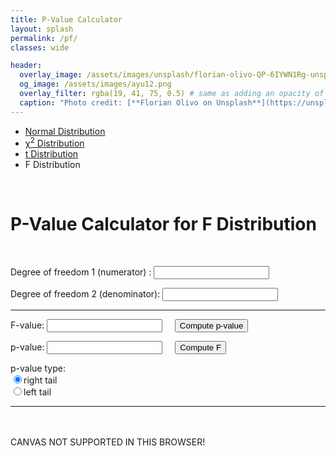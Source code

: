 ```yaml
---
title: P-Value Calculator
layout: splash
permalink: /pf/
classes: wide

header:
  overlay_image: /assets/images/unsplash/florian-olivo-QP-6IYWN1Rg-unsplash.jpg
  og_image: /assets/images/ayu12.png
  overlay_filter: rgba(19, 41, 75, 0.5) # same as adding an opacity of 0.5 to a black background
  caption: "Photo credit: [**Florian Olivo on Unsplash**](https://unsplash.com/photos/QP-6IYWN1Rg)"
---
```


<!-- ![image-left](https://i.imgur.com/Urqzfrx.png){: .align-left} -->

<!-- <figure style="width: 200px; margin: 0; margin-right: 20px;" class="align-left">
  <img src="https://i.imgur.com/Urqzfrx.png" alt="">
  <figcaption style="color: grey;">Developed @ Illinois</figcaption>
</figure> -->

<script src="{{ site.baseurl }}/assets/js/pvalue/canvas.js"></script>
<script src="{{ site.baseurl }}/assets/js/pvalue/statFunctions.js"></script>
<script src="{{ site.baseurl }}/assets/js/pvalue/pf.js"></script>

<link rel="stylesheet" href="{{ site.baseurl }}/assets/css/pvalue.css">
<!-- <link rel="stylesheet" href="{{ site.baseurl }}/assets/js/pvalue/grid1column.css"> -->

<style>
input[type=number]::-webkit-outer-spin-button,
input[type=number]::-webkit-inner-spin-button {
    -webkit-appearance: none;
    margin: 0;
}

input[type=number] {
    -moz-appearance:textfield;
}
</style>

<div id="wrapper">
<div class="grid-container">
<!-- <script src="navigation_menu.js" type="text/JavaScript"></script> -->

<div class="main">
<ul class="menu">
  <li><a href="{{ site.baseurl }}/pnorm/">Normal Distribution</a></li>
  <li><a href="{{ site.baseurl }}/pchisq/"><span class="greek">&chi;</span><sup>2</sup> Distribution</a></li>
  <li><a href="{{ site.baseurl }}/pt/">t Distribution</a></li>
  <li class="active">F Distribution</li>
</ul>

<br />

<h1>P-Value Calculator for F Distribution</h1>

<br />

<form name="input" action="" method="get">
<p>Degree of freedom 1 (numerator) : <input type="number" id="df1" name="df1" min="1" step="1" /> </p>

<p>Degree of freedom 2 (denominator): <input type="number" id="df2" name="df2" min="1" step="1" /> </p>

<hr />

<p>F-value: <input type="number" id="F" name="F" min="0" step="any" /> 
&nbsp; &nbsp; 
<input type="button" name="p value" value="Compute p-value" 
onClick="PfromF_F(this.form)" /></p>

<p>p-value: <input type="number" id="p-value" name="p_value" step="any" />
&nbsp; &nbsp;
<input type="button" name="F value" value="Compute F" 
onClick="FfromP_F(this.form)" /></p>

<p>p-value type: <br />
<input onchange="changePtype(this.form,1)" type="radio" id="ptype1" 
name="ptype1" value="1" checked="checked" />right tail<br />
<input onchange="changePtype(this.form,2)" type="radio" id="ptype2"
name="ptype2" value="2" />left tail</p>

</form>

<hr />

<p id="input"></p>
<p id="output"></p>
<p id="Rcommand"></p>

<br /> <br />
<canvas id="Fcurve" width="400" height="225">
  CANVAS NOT SUPPORTED IN THIS BROWSER!
</canvas>

<br /> <br />
</div>
</div>
</div>
